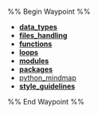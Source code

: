 %% Begin Waypoint %%
- **[data_types](./data_types/data_types.md)**
- **[files_handling](./files_handling/files_handling.md)**
- **[functions](./functions/functions.md)**
- **[loops](./loops/loops.md)**
- **[modules](./modules/modules.md)**
- **[packages](./packages/packages.md)**
- [python_mindmap](./python_mindmap.md)
- **[style_guidelines](./style_guidelines/style_guidelines.md)**


%% End Waypoint %%